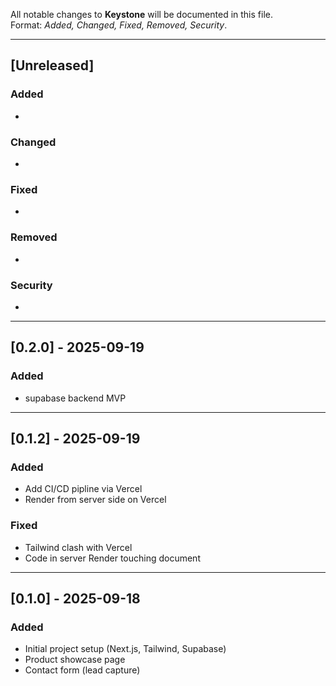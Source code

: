 All notable changes to **Keystone** will be documented in this file.  
Format: *Added, Changed, Fixed, Removed, Security*.

---

## [Unreleased]
### Added
- 

### Changed
- 

### Fixed
- 

### Removed
- 

### Security
- 

---
## [0.2.0] - 2025-09-19
### Added
- supabase backend MVP

---
## [0.1.2] - 2025-09-19
### Added
- Add CI/CD pipline via Vercel
- Render from server side on Vercel

### Fixed
- Tailwind clash with Vercel
- Code in server Render touching document

---

## [0.1.0] - 2025-09-18
### Added
- Initial project setup (Next.js, Tailwind, Supabase)
- Product showcase page
- Contact form (lead capture)